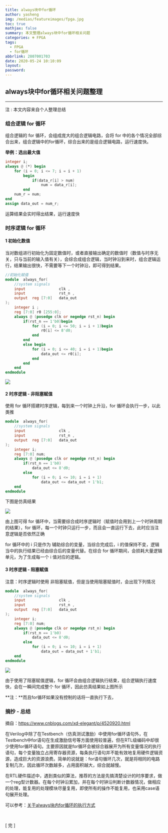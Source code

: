 ```yaml
---
title: always块中for循环
author: yasheng
img: /medias/featureimages/fpga.jpg
toc: true
mathjax: false
summary: 本文整理always块中for循环相关问题
categories: ☸ FPGA
tags:
  - FPGA
  - for循环
abbrlink: 2807001703
date: 2020-05-24 10:10:09
layout:
password:
---
```


## always块中for循环相关问题整理

---

注 : 本文内容来自个人整理总结

### 组合逻辑 for 循环

组合逻辑的 for 循环，会组成庞大的组合逻辑电路，会将 for 中的各个情况全部综合出来，组合逻辑中的for循环，综合出来的是组合逻辑电路，运行速度快。

**举例：选出最大值**

```verilog
integer i;
always @ (*) begin
    for (i = 0; i <= 7; i = i + 1)
        begin
            if(data_r[i] > num)
                num = data_r[i];
        end  
    num_r = num;         
end
assign data_out = num_r;

```

运算结果会实时得出结果，运行速度快



### 时序逻辑 for 循环

#### 1 初始化数值

当对数组进行初始化为固定数值时，或者直接输出确定的数值时（数值与时序无关，只与当前的输入值有关），会综合成组合逻辑，当时钟沿到来时，组合逻辑运行，结果输出很快，不需要等下一个时钟沿，即可得到结果。

```verilog
//初始化赋值
module  always_for(
    //system signals
    input				clk ,
    input				rst_n ,
    output	reg	[7:0]	data_out
);
    integer i ;
    reg [7:0] r0 [255:0];
    always @ (posedge clk or negedge rst_n) begin
        if(rst_n == 1'b0)begin
            for (i = 0; i <= 50; i = i + 1)begin
                r0[i] <= 8'd0;
            end 
        end
        else begin
            for (i = 0; i <= 40; i = i + 1)begin
                data_out <= r0[i];
            end    
        end    
    end
endmodule

```

<img src="/images/post_images/fpga_11_always_for/fpga_11_always_for_01.png">

#### 2 时序逻辑 - 非阻塞赋值

使用 for 循环搭建时序逻辑，每到来一个时钟上升沿，for 循环会执行一步，以此类推 

```verilog
module  always_for(
    //system signals
    input				clk ,
    input				rst_n ,
    output	reg	[7:0]	data_out
);
    integer i;
    reg [7:0] num;
    always @ (posedge clk or negedge rst_n) begin
        if(rst_n == 1'b0)
            data_out <= 8'd0;
        else 
            for (i = 0; i <= 10; i = i + 1)
                data_out <= data_out + 1'b1;    
    end
endmodule

```

下图是仿真结果

<img src="/images/post_images/fpga_11_always_for/fpga_11_always_for_02.png">



由上图可得 for 循环中，当需要综合成时序逻辑时（赋值时会用到上一个时钟周期的结果），for 循环，每一个时钟只运行一步，而且会一直运行下去，此时应当注意逻辑是否依然正确

for 循环中的 i 只是作为 辅助综合的变量，当综合完成后，i 的值保持不变，逻辑当中的执行结果已经由综合后的变量代替。在综合 for 循环期间，会损耗大量逻辑单元，为了生成每一个 i 值对应的逻辑。



#### 3 时序逻辑 - 阻塞赋值

注意：时序逻辑时使用 非阻塞赋值，但是当使用阻塞赋值时，会出现下列情况

```verilog
module  always_for(
    //system signals
    input				clk ,
    input				rst_n ,
    output	reg	[7:0]	data_out
);
    integer i;
    reg [7:0] num;
    always @ (posedge clk or negedge rst_n) begin
        if(rst_n == 1'b0)
            data_out <= 8'd0;
        else 
            for (i = 0; i <= 10; i = i + 1)
                data_out = data_out + 1'b1;    
    end
endmodule
```

<img src="/images/post_images/fpga_11_always_for/fpga_11_always_for_03.png">

由于使用了阻塞赋值逻辑，for 循环会由组合逻辑执行结束，组合逻辑执行速度快，会在一瞬间完成整个 for 循环，因此仿真结果如上图所示



**注：**而且for循环如果没有控制的话将一直执行下去，



### 摘抄 - 总结

摘自：https://www.cnblogs.com/xd-elegant/p/4520920.html

在Verilog中除了在Testbench（仿真测试激励）中使用for循环语句外，在Testbench中for语句在生成激励信号等方面使用较普遍，但在RTL级编码中却很少使用for循环语句。主要原因就是for循环会被综合器展开为所有变量情况的执行语句，每个变量独立占用寄存器资源，每条执行语句并不能有效地复用硬件逻辑资源，造成巨大的资源浪费。简单的说就是：for语句循环几次，就是将相同的电路复制几次，因此循环次数越多，占用面积越大，综合就越慢。

在RTL硬件描述中，遇到类似的算法，推荐的方法是先搞清楚设计的时序要求，做一个reg型计数器。在每个时钟沿累加，并在每个时钟沿判断计数器情况，做相应的处理，能复用的处理模块尽量复用，即使所有的操作不能复用，也采用case语句展开处理。



可以参考：[关于always块内for循环的执行方式](https://www.cnblogs.com/shaonianpi/p/9432226.html)

​                      

[  完  ]

